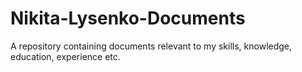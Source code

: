 # Nikita-Lysenko-Documents
A repository containing documents relevant to my skills, knowledge, education, experience etc.
